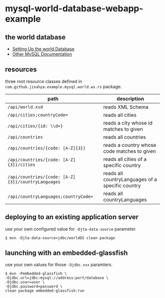 # mysql-world-database-webapp-example

## the world database
* <a href="https://dev.mysql.com/doc/world-setup/en/">Setting Up the world Database</a>
* <a href="https://dev.mysql.com/doc/index-other.html">Other MySQL Documentation</a>

## resources
three root resource classes defined in `com.github.jinahya.example.mysql.world.ws.rs` package.

|path                                          |description|
|----------------------------------------------|-----------|
|`/api/world.xsd`                                  |reads XML Schema|
|`/api/cities;countryCode=`                        |reads all cities|
|`/api/cities/{id: \\d+}`                          |reads a city whose id matches to given|
|`/api/countries`                                  |reads all countries|
|`/api/countries/{code: [A-Z]{3}}`                 |reads a country whose code matches to given|
|`/api/countries/{code: [A-Z]{3}}/cities`          |reads all cities of a specific country|
|`/api/countries/{code: [A-Z]{3}}/countryLanguages`|reads all countryLanguages of a specific country|
|`/api/countryLanguages;countryCode=`              |reads all countryLanguages|

## deploying to an existing application server
use your own configured value for `-Djta-data-source` parameter.
````
$ mvn -Djta-data-source=jdbc/worldDS clean package
````

## launching with an embedded-glassfish
use your own values for those `-Djdbc.xxx` paramters.
````
$ mvn -Pembedded-glassfish \
-Djdbc.url=jdbc:mysql://address:port/database \
-Djdbc.user=user \
-Djdbc.password=password \
clean package embedded-glassfish:run
````
